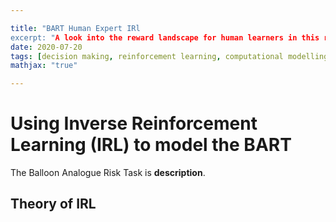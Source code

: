```yaml
---

title: "BART Human Expert IRl
excerpt: "A look into the reward landscape for human learners in this risky decision making task."
date: 2020-07-20
tags: [decision making, reinforcement learning, computational modelling, irl]
mathjax: "true"

---
```



# Using Inverse Reinforcement Learning (IRL) to model the BART

The Balloon Analogue Risk Task is **description**.

## Theory of IRL


